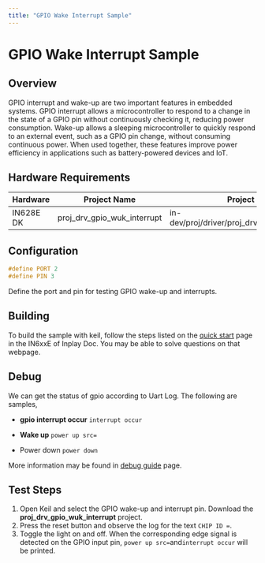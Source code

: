 ```yaml
---
title: "GPIO Wake Interrupt Sample"
---
```


# GPIO Wake Interrupt Sample

## Overview

GPIO interrupt and wake-up are two important features in embedded systems. GPIO interrupt allows a microcontroller to respond to a change in the state of a GPIO pin without continuously checking it, reducing power consumption. Wake-up allows a sleeping microcontroller to quickly respond to an external event, such as a GPIO pin change, without consuming continuous power. When used together, these features improve power efficiency in applications such as battery-powered devices and IoT.



## Hardware Requirements

| Hardware  | Project Name                | Project Path                                   |
| --------- | --------------------------- | ---------------------------------------------- |
| IN628E DK | proj_drv_gpio_wuk_interrupt | in-dev/proj/driver/proj_drv_gpio_wuk_interrupt |



## Configuration



```c
#define PORT 2
#define PIN 3
```

Define the port and pin for testing GPIO wake-up and interrupts.



## Building

To build the sample with keil, follow the steps listed on the [quick start](https://inplay-inc.github.io/docs/in6xxe/getting-started/installation/quick-start.html) page in the IN6xxE  of Inplay Doc. You may be able to solve questions on that webpage.



## Debug

We can get the status of gpio according to Uart Log. The following are samples,

- **gpio interrupt occur** `interrupt occur`

- **Wake up** `power up src=`

- Power down `power down`

More information may be found in [debug guide](https://inplay-inc.github.io/docs/in6xxe/examples-and-use-case/debug-reference)  page.

  

## Test Steps

1. Open Keil and select the GPIO wake-up and interrupt pin. Download the **proj_drv_gpio_wuk_interrupt** project.
2. Press the reset button and observe the log for the text `CHIP ID =`.
3. Toggle the light on and off. When the corresponding edge signal is detected on the GPIO input pin, `power up src=`and`interrupt occur` will be printed.

